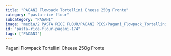 ```yaml
---
title: "PAGANI Flowpack Tortellini Cheese 250g Fronte"
category: "pasta-rice-flour"
subcategory: "PAGANI"
image: "media/2 PASTA RICE FLOUR/PAGANI PICS/Pagani_Flowpack_Tortellini_cheese_250g_fronte.jpg"
id: "pasta-rice-flour-pagani-174"
tags: ["PAGANI"]
---
```


Pagani Flowpack Tortellini Cheese 250g Fronte
